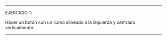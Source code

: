<!--
  Este archivo está escrito en Markdown
  Para obtener más info acerca de qué es Markdown:

  https://www.youtube.com/watch?v=TtSWo2nbzAk&t=199s
-->

***
EJERCICIO 1:

Hacer un botón con un icono alineado a la izquierda y centrado verticalmente.
***